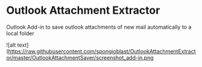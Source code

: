 # Outlook Attachment Extractor
Outlook Add-in to save outlook attachments of new mail automatically to a local folder

![alt text](https://raw.githubusercontent.com/spongioblast/OutlookAttachmentExtractor/master/OutlookAttachmentSaver/screenshot_add-in.png


